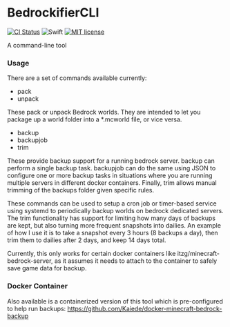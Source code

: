 # BedrockifierCLI

[![CI Status](https://github.com/Kaiede/BedrockifierCLI/actions/workflows/swift.yml/badge.svg)](https://github.com/Kaiede/BedrockifierCLI/actions)
![Swift](https://img.shields.io/badge/Swift-5.5.2-brightgreen.svg?style=flat)
[![MIT license](http://img.shields.io/badge/License-MIT-brightgreen.svg)](http://opensource.org/licenses/MIT)

A command-line tool 

### Usage

There are a set of commands available currently:

* pack
* unpack

These pack or unpack Bedrock worlds. They are intended to let you package up a world folder into a *.mcworld file, or vice versa.

* backup
* backupjob
* trim

These provide backup support for a running bedrock server. backup can perform a single backup task. backupjob can do the same using JSON to configure one or more backup tasks in situations where you are running multiple servers in different docker containers. Finally, trim allows manual trimming of the backups folder given specific rules. 

These commands can be used to setup a cron job or timer-based service using systemd to periodically backup worlds on bedrock dedicated servers. The trim functionality has support for limiting how many days of backups are kept, but also turning more frequent snapshots into dailies. An example of how I use it is to take a snapshot every 3 hours (8 backups a day), then trim them to dailies after 2 days, and keep 14 days total. 

Currently, this only works for certain docker containers like itzg/minecraft-bedrock-server, as it assumes it needs to attach to the container to safely save game data for backup. 

### Docker Container

Also available is a containerized version of this tool which is pre-configured to help run backups: https://github.com/Kaiede/docker-minecraft-bedrock-backup
